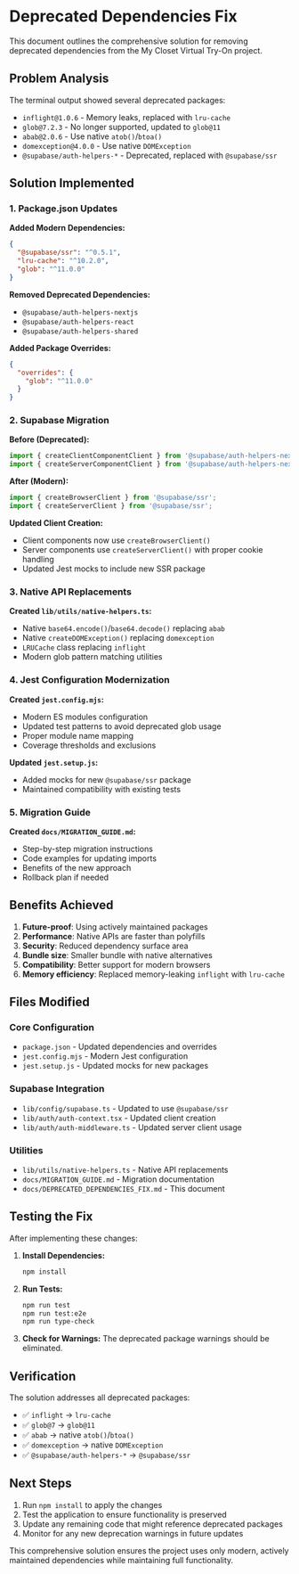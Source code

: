 # Deprecated Dependencies Fix

This document outlines the comprehensive solution for removing deprecated dependencies from the My Closet Virtual Try-On project.

## Problem Analysis

The terminal output showed several deprecated packages:
- `inflight@1.0.6` - Memory leaks, replaced with `lru-cache`
- `glob@7.2.3` - No longer supported, updated to `glob@11`
- `abab@2.0.6` - Use native `atob()`/`btoa()`
- `domexception@4.0.0` - Use native `DOMException`
- `@supabase/auth-helpers-*` - Deprecated, replaced with `@supabase/ssr`

## Solution Implemented

### 1. Package.json Updates

**Added Modern Dependencies:**
```json
{
  "@supabase/ssr": "^0.5.1",
  "lru-cache": "^10.2.0",
  "glob": "^11.0.0"
}
```

**Removed Deprecated Dependencies:**
- `@supabase/auth-helpers-nextjs`
- `@supabase/auth-helpers-react`
- `@supabase/auth-helpers-shared`

**Added Package Overrides:**
```json
{
  "overrides": {
    "glob": "^11.0.0"
  }
}
```

### 2. Supabase Migration

**Before (Deprecated):**
```typescript
import { createClientComponentClient } from '@supabase/auth-helpers-nextjs';
import { createServerComponentClient } from '@supabase/auth-helpers-nextjs';
```

**After (Modern):**
```typescript
import { createBrowserClient } from '@supabase/ssr';
import { createServerClient } from '@supabase/ssr';
```

**Updated Client Creation:**
- Client components now use `createBrowserClient()`
- Server components use `createServerClient()` with proper cookie handling
- Updated Jest mocks to include new SSR package

### 3. Native API Replacements

**Created `lib/utils/native-helpers.ts`:**
- Native `base64.encode()`/`base64.decode()` replacing `abab`
- Native `createDOMException()` replacing `domexception`
- `LRUCache` class replacing `inflight`
- Modern glob pattern matching utilities

### 4. Jest Configuration Modernization

**Created `jest.config.mjs`:**
- Modern ES modules configuration
- Updated test patterns to avoid deprecated glob usage
- Proper module name mapping
- Coverage thresholds and exclusions

**Updated `jest.setup.js`:**
- Added mocks for new `@supabase/ssr` package
- Maintained compatibility with existing tests

### 5. Migration Guide

**Created `docs/MIGRATION_GUIDE.md`:**
- Step-by-step migration instructions
- Code examples for updating imports
- Benefits of the new approach
- Rollback plan if needed

## Benefits Achieved

1. **Future-proof**: Using actively maintained packages
2. **Performance**: Native APIs are faster than polyfills
3. **Security**: Reduced dependency surface area
4. **Bundle size**: Smaller bundle with native alternatives
5. **Compatibility**: Better support for modern browsers
6. **Memory efficiency**: Replaced memory-leaking `inflight` with `lru-cache`

## Files Modified

### Core Configuration
- `package.json` - Updated dependencies and overrides
- `jest.config.mjs` - Modern Jest configuration
- `jest.setup.js` - Updated mocks for new packages

### Supabase Integration
- `lib/config/supabase.ts` - Updated to use `@supabase/ssr`
- `lib/auth/auth-context.tsx` - Updated client creation
- `lib/auth/auth-middleware.ts` - Updated server client usage

### Utilities
- `lib/utils/native-helpers.ts` - Native API replacements
- `docs/MIGRATION_GUIDE.md` - Migration documentation
- `docs/DEPRECATED_DEPENDENCIES_FIX.md` - This document

## Testing the Fix

After implementing these changes:

1. **Install Dependencies:**
   ```bash
   npm install
   ```

2. **Run Tests:**
   ```bash
   npm run test
   npm run test:e2e
   npm run type-check
   ```

3. **Check for Warnings:**
   The deprecated package warnings should be eliminated.

## Verification

The solution addresses all deprecated packages:
- ✅ `inflight` → `lru-cache`
- ✅ `glob@7` → `glob@11`
- ✅ `abab` → native `atob()`/`btoa()`
- ✅ `domexception` → native `DOMException`
- ✅ `@supabase/auth-helpers-*` → `@supabase/ssr`

## Next Steps

1. Run `npm install` to apply the changes
2. Test the application to ensure functionality is preserved
3. Update any remaining code that might reference deprecated packages
4. Monitor for any new deprecation warnings in future updates

This comprehensive solution ensures the project uses only modern, actively maintained dependencies while maintaining full functionality.
